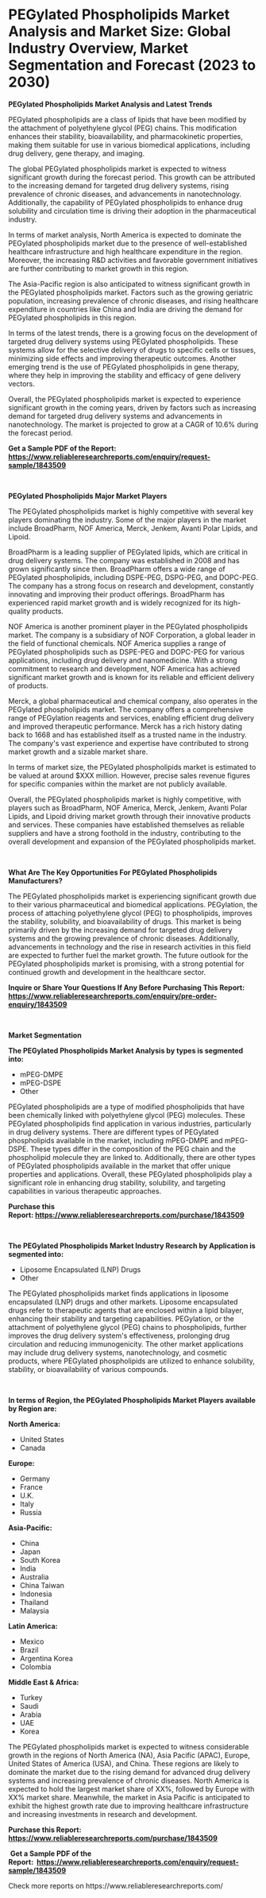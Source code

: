<p><h1>PEGylated Phospholipids Market Analysis and Market Size: Global Industry Overview, Market Segmentation and Forecast (2023 to 2030)</h1></p><p><strong>PEGylated Phospholipids Market Analysis and Latest Trends</strong></p>
<p><p>PEGylated phospholipids are a class of lipids that have been modified by the attachment of polyethylene glycol (PEG) chains. This modification enhances their stability, bioavailability, and pharmacokinetic properties, making them suitable for use in various biomedical applications, including drug delivery, gene therapy, and imaging.</p><p>The global PEGylated phospholipids market is expected to witness significant growth during the forecast period. This growth can be attributed to the increasing demand for targeted drug delivery systems, rising prevalence of chronic diseases, and advancements in nanotechnology. Additionally, the capability of PEGylated phospholipids to enhance drug solubility and circulation time is driving their adoption in the pharmaceutical industry.</p><p>In terms of market analysis, North America is expected to dominate the PEGylated phospholipids market due to the presence of well-established healthcare infrastructure and high healthcare expenditure in the region. Moreover, the increasing R&D activities and favorable government initiatives are further contributing to market growth in this region.</p><p>The Asia-Pacific region is also anticipated to witness significant growth in the PEGylated phospholipids market. Factors such as the growing geriatric population, increasing prevalence of chronic diseases, and rising healthcare expenditure in countries like China and India are driving the demand for PEGylated phospholipids in this region.</p><p>In terms of the latest trends, there is a growing focus on the development of targeted drug delivery systems using PEGylated phospholipids. These systems allow for the selective delivery of drugs to specific cells or tissues, minimizing side effects and improving therapeutic outcomes. Another emerging trend is the use of PEGylated phospholipids in gene therapy, where they help in improving the stability and efficacy of gene delivery vectors.</p><p>Overall, the PEGylated phospholipids market is expected to experience significant growth in the coming years, driven by factors such as increasing demand for targeted drug delivery systems and advancements in nanotechnology. The market is projected to grow at a CAGR of 10.6% during the forecast period.</p></p>
<p><strong>Get a Sample PDF of the Report:&nbsp; <a href="https://www.reliableresearchreports.com/enquiry/request-sample/1843509">https://www.reliableresearchreports.com/enquiry/request-sample/1843509</a></strong></p>
<p>&nbsp;</p>
<p><strong>PEGylated Phospholipids Major Market Players</strong></p>
<p><p>The PEGylated phospholipids market is highly competitive with several key players dominating the industry. Some of the major players in the market include BroadPharm, NOF America, Merck, Jenkem, Avanti Polar Lipids, and Lipoid.</p><p>BroadPharm is a leading supplier of PEGylated lipids, which are critical in drug delivery systems. The company was established in 2008 and has grown significantly since then. BroadPharm offers a wide range of PEGylated phospholipids, including DSPE-PEG, DSPG-PEG, and DOPC-PEG. The company has a strong focus on research and development, constantly innovating and improving their product offerings. BroadPharm has experienced rapid market growth and is widely recognized for its high-quality products.</p><p>NOF America is another prominent player in the PEGylated phospholipids market. The company is a subsidiary of NOF Corporation, a global leader in the field of functional chemicals. NOF America supplies a range of PEGylated phospholipids such as DSPE-PEG and DOPC-PEG for various applications, including drug delivery and nanomedicine. With a strong commitment to research and development, NOF America has achieved significant market growth and is known for its reliable and efficient delivery of products.</p><p>Merck, a global pharmaceutical and chemical company, also operates in the PEGylated phospholipids market. The company offers a comprehensive range of PEGylation reagents and services, enabling efficient drug delivery and improved therapeutic performance. Merck has a rich history dating back to 1668 and has established itself as a trusted name in the industry. The company's vast experience and expertise have contributed to strong market growth and a sizable market share.</p><p>In terms of market size, the PEGylated phospholipids market is estimated to be valued at around $XXX million. However, precise sales revenue figures for specific companies within the market are not publicly available.</p><p>Overall, the PEGylated phospholipids market is highly competitive, with players such as BroadPharm, NOF America, Merck, Jenkem, Avanti Polar Lipids, and Lipoid driving market growth through their innovative products and services. These companies have established themselves as reliable suppliers and have a strong foothold in the industry, contributing to the overall development and expansion of the PEGylated phospholipids market.</p></p>
<p>&nbsp;</p>
<p><strong>What Are The Key Opportunities For PEGylated Phospholipids Manufacturers?</strong></p>
<p><p>The PEGylated phospholipids market is experiencing significant growth due to their various pharmaceutical and biomedical applications. PEGylation, the process of attaching polyethylene glycol (PEG) to phospholipids, improves the stability, solubility, and bioavailability of drugs. This market is being primarily driven by the increasing demand for targeted drug delivery systems and the growing prevalence of chronic diseases. Additionally, advancements in technology and the rise in research activities in this field are expected to further fuel the market growth. The future outlook for the PEGylated phospholipids market is promising, with a strong potential for continued growth and development in the healthcare sector.</p></p>
<p><strong>Inquire or Share Your Questions If Any Before Purchasing This Report: <a href="https://www.reliableresearchreports.com/enquiry/pre-order-enquiry/1843509">https://www.reliableresearchreports.com/enquiry/pre-order-enquiry/1843509</a></strong></p>
<p>&nbsp;</p>
<p><strong>Market Segmentation</strong></p>
<p><strong>The PEGylated Phospholipids Market Analysis by types is segmented into:</strong></p>
<p><ul><li>mPEG-DMPE</li><li>mPEG-DSPE</li><li>Other</li></ul></p>
<p><p>PEGylated phospholipids are a type of modified phospholipids that have been chemically linked with polyethylene glycol (PEG) molecules. These PEGylated phospholipids find application in various industries, particularly in drug delivery systems. There are different types of PEGylated phospholipids available in the market, including mPEG-DMPE and mPEG-DSPE. These types differ in the composition of the PEG chain and the phospholipid molecule they are linked to. Additionally, there are other types of PEGylated phospholipids available in the market that offer unique properties and applications. Overall, these PEGylated phospholipids play a significant role in enhancing drug stability, solubility, and targeting capabilities in various therapeutic approaches.</p></p>
<p><strong>Purchase this Report:&nbsp;<a href="https://www.reliableresearchreports.com/purchase/1843509">https://www.reliableresearchreports.com/purchase/1843509</a></strong></p>
<p>&nbsp;</p>
<p><strong>The PEGylated Phospholipids Market Industry Research by Application is segmented into:</strong></p>
<p><ul><li>Liposome Encapsulated (LNP) Drugs</li><li>Other</li></ul></p>
<p><p>The PEGylated phospholipids market finds applications in liposome encapsulated (LNP) drugs and other markets. Liposome encapsulated drugs refer to therapeutic agents that are enclosed within a lipid bilayer, enhancing their stability and targeting capabilities. PEGylation, or the attachment of polyethylene glycol (PEG) chains to phospholipids, further improves the drug delivery system's effectiveness, prolonging drug circulation and reducing immunogenicity. The other market applications may include drug delivery systems, nanotechnology, and cosmetic products, where PEGylated phospholipids are utilized to enhance solubility, stability, or bioavailability of various compounds.</p></p>
<p>&nbsp;</p>
<p><strong>In terms of Region, the PEGylated Phospholipids Market Players available by Region are:</strong></p>
<p>
    <p> <strong> North America: </strong>
        <ul>
            <li>United States</li>
            <li>Canada</li>
        </ul>
        </p> 
    <p> <strong> Europe: </strong>
        <ul>
            <li>Germany</li>
            <li>France</li>
            <li>U.K.</li>
            <li>Italy</li>
            <li>Russia</li>
        </ul>
        </p> 
    <p> <strong> Asia-Pacific: </strong>
        <ul>
            <li>China</li>
            <li>Japan</li>
            <li>South Korea</li>
            <li>India</li>
            <li>Australia</li>
            <li>China Taiwan</li>
            <li>Indonesia</li>
            <li>Thailand</li>
            <li>Malaysia</li>
        </ul>
        </p> 
    <p> <strong> Latin America: </strong>
        <ul>
            <li>Mexico</li>
            <li>Brazil</li>
            <li>Argentina Korea</li>
            <li>Colombia</li>
        </ul>
        </p> 
    <p> <strong> Middle East & Africa: </strong>
        <ul>
            <li>Turkey</li>
            <li>Saudi</li>
            <li>Arabia</li>
            <li>UAE</li>
            <li>Korea</li>
        </ul>
    </p>
    </p>
<p><p>The PEGylated phospholipids market is expected to witness considerable growth in the regions of North America (NA), Asia Pacific (APAC), Europe, United States of America (USA), and China. These regions are likely to dominate the market due to the rising demand for advanced drug delivery systems and increasing prevalence of chronic diseases. North America is expected to hold the largest market share of XX%, followed by Europe with XX% market share. Meanwhile, the market in Asia Pacific is anticipated to exhibit the highest growth rate due to improving healthcare infrastructure and increasing investments in research and development.</p></p>
<p><strong>Purchase this Report: <a href="https://www.reliableresearchreports.com/purchase/1843509">https://www.reliableresearchreports.com/purchase/1843509</a></strong></p>
<p>&nbsp;<strong>Get a Sample PDF of the Report:&nbsp;&nbsp;<a href="https://www.reliableresearchreports.com/enquiry/request-sample/1843509">https://www.reliableresearchreports.com/enquiry/request-sample/1843509</a></strong></p>
<p><strong></strong></p>
<p>Check more reports on https://www.reliableresearchreports.com/</p>